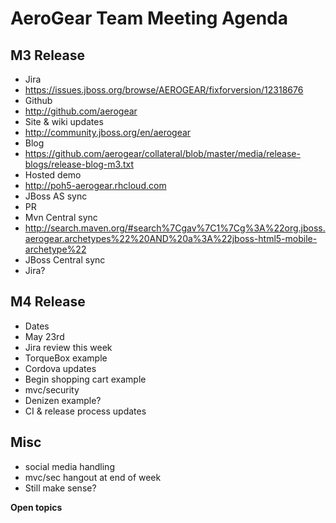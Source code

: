 AeroGear Team Meeting Agenda
============================

M3 Release
---------

* Jira
 * https://issues.jboss.org/browse/AEROGEAR/fixforversion/12318676
* Github
 * http://github.com/aerogear
* Site & wiki updates
 * http://community.jboss.org/en/aerogear
* Blog
 * https://github.com/aerogear/collateral/blob/master/media/release-blogs/release-blog-m3.txt
* Hosted demo
 * http://poh5-aerogear.rhcloud.com
* JBoss AS sync
 * PR
* Mvn Central sync
 * http://search.maven.org/#search%7Cgav%7C1%7Cg%3A%22org.jboss.aerogear.archetypes%22%20AND%20a%3A%22jboss-html5-mobile-archetype%22
* JBoss Central sync
 * Jira?
  
M4 Release
-----------

* Dates
 * May 23rd
 * Jira review this week
* TorqueBox example
* Cordova updates
* Begin shopping cart example
* mvc/security 
 * Denizen example?
* CI & release process updates

Misc
----
* social media handling
* mvc/sec hangout at end of week 
 * Still make sense?

__Open topics__